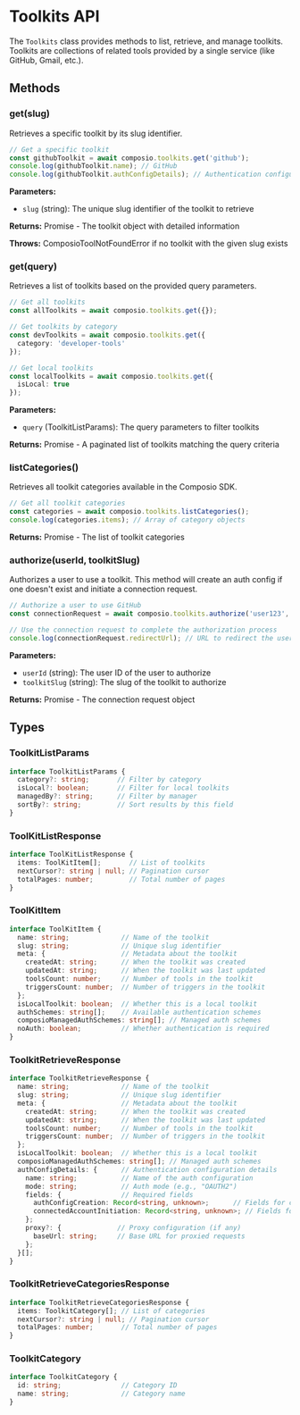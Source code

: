 # Toolkits API

The `Toolkits` class provides methods to list, retrieve, and manage toolkits. Toolkits are collections of related tools provided by a single service (like GitHub, Gmail, etc.).

## Methods

### get(slug)

Retrieves a specific toolkit by its slug identifier.

```typescript
// Get a specific toolkit
const githubToolkit = await composio.toolkits.get('github');
console.log(githubToolkit.name); // GitHub
console.log(githubToolkit.authConfigDetails); // Authentication configuration details
```

**Parameters:**

- `slug` (string): The unique slug identifier of the toolkit to retrieve

**Returns:** Promise<ToolkitRetrieveResponse> - The toolkit object with detailed information

**Throws:** ComposioToolNotFoundError if no toolkit with the given slug exists

### get(query)

Retrieves a list of toolkits based on the provided query parameters.

```typescript
// Get all toolkits
const allToolkits = await composio.toolkits.get({});

// Get toolkits by category
const devToolkits = await composio.toolkits.get({
  category: 'developer-tools'
});

// Get local toolkits
const localToolkits = await composio.toolkits.get({
  isLocal: true
});
```

**Parameters:**

- `query` (ToolkitListParams): The query parameters to filter toolkits

**Returns:** Promise<ToolKitListResponse> - A paginated list of toolkits matching the query criteria

### listCategories()

Retrieves all toolkit categories available in the Composio SDK.

```typescript
// Get all toolkit categories
const categories = await composio.toolkits.listCategories();
console.log(categories.items); // Array of category objects
```

**Returns:** Promise<ToolkitRetrieveCategoriesResponse> - The list of toolkit categories

### authorize(userId, toolkitSlug)

Authorizes a user to use a toolkit. This method will create an auth config if one doesn't exist and initiate a connection request.

```typescript
// Authorize a user to use GitHub
const connectionRequest = await composio.toolkits.authorize('user123', 'github');

// Use the connection request to complete the authorization process
console.log(connectionRequest.redirectUrl); // URL to redirect the user for authorization
```

**Parameters:**

- `userId` (string): The user ID of the user to authorize
- `toolkitSlug` (string): The slug of the toolkit to authorize

**Returns:** Promise<ConnectionRequest> - The connection request object

## Types

### ToolkitListParams

```typescript
interface ToolkitListParams {
  category?: string;       // Filter by category
  isLocal?: boolean;       // Filter for local toolkits
  managedBy?: string;      // Filter by manager
  sortBy?: string;         // Sort results by this field
}
```

### ToolKitListResponse

```typescript
interface ToolKitListResponse {
  items: ToolKitItem[];       // List of toolkits
  nextCursor?: string | null; // Pagination cursor
  totalPages: number;         // Total number of pages
}
```

### ToolKitItem

```typescript
interface ToolKitItem {
  name: string;             // Name of the toolkit
  slug: string;             // Unique slug identifier
  meta: {                   // Metadata about the toolkit
    createdAt: string;      // When the toolkit was created
    updatedAt: string;      // When the toolkit was last updated
    toolsCount: number;     // Number of tools in the toolkit
    triggersCount: number;  // Number of triggers in the toolkit
  };
  isLocalToolkit: boolean;  // Whether this is a local toolkit
  authSchemes: string[];    // Available authentication schemes
  composioManagedAuthSchemes: string[]; // Managed auth schemes
  noAuth: boolean;          // Whether authentication is required
}
```

### ToolkitRetrieveResponse

```typescript
interface ToolkitRetrieveResponse {
  name: string;             // Name of the toolkit
  slug: string;             // Unique slug identifier
  meta: {                   // Metadata about the toolkit
    createdAt: string;      // When the toolkit was created
    updatedAt: string;      // When the toolkit was last updated
    toolsCount: number;     // Number of tools in the toolkit
    triggersCount: number;  // Number of triggers in the toolkit
  };
  isLocalToolkit: boolean;  // Whether this is a local toolkit
  composioManagedAuthSchemes: string[]; // Managed auth schemes
  authConfigDetails: {      // Authentication configuration details
    name: string;           // Name of the auth configuration
    mode: string;           // Auth mode (e.g., "OAUTH2")
    fields: {               // Required fields
      authConfigCreation: Record<string, unknown>;      // Fields for creating auth config
      connectedAccountInitiation: Record<string, unknown>; // Fields for initiating connection
    };
    proxy?: {              // Proxy configuration (if any)
      baseUrl: string;     // Base URL for proxied requests
    };
  }[];
}
```

### ToolkitRetrieveCategoriesResponse

```typescript
interface ToolkitRetrieveCategoriesResponse {
  items: ToolkitCategory[]; // List of categories
  nextCursor?: string | null; // Pagination cursor
  totalPages: number;       // Total number of pages
}
```

### ToolkitCategory

```typescript
interface ToolkitCategory {
  id: string;               // Category ID
  name: string;             // Category name
}
```